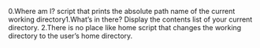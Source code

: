 0.Where am I?
script that prints the absolute path name of the current working directory1.What’s in there?
Display the contents list of your current directory.
2.There is no place like home
script that changes the working directory to the user’s home directory.
